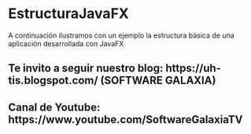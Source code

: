 # EstructuraJavaFX
A continuación ilustramos con un ejemplo la estructura básica de una aplicación desarrollada con JavaFX

<h2>Te invito a seguir nuestro blog: https://uh-tis.blogspot.com/ (SOFTWARE GALAXIA)</h2>
<h2>Canal de Youtube: https://www.youtube.com/SoftwareGalaxiaTV</h2>

